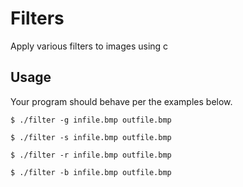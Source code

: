 # Filters
Apply various filters to images using c

## Usage

Your program should behave per the examples below.

`$ ./filter -g infile.bmp outfile.bmp`

`$ ./filter -s infile.bmp outfile.bmp`

`$ ./filter -r infile.bmp outfile.bmp`

`$ ./filter -b infile.bmp outfile.bmp`
